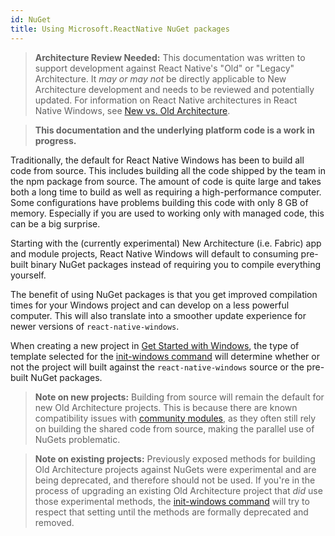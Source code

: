 ```yaml
---
id: NuGet
title: Using Microsoft.ReactNative NuGet packages
---
```


> **Architecture Review Needed:** This documentation was written to support development against React Native's "Old" or "Legacy" Architecture. It *may or may not* be directly applicable to New Architecture development and needs to be reviewed and potentially updated. For information on React Native architectures in React Native Windows, see [New vs. Old Architecture](new-architecture.md).

>**This documentation and the underlying platform code is a work in progress.**

Traditionally, the default for React Native Windows has been to build all code from source. This includes building all the code shipped by the team in the npm package from source. The amount of code is quite large and takes both a long time to build as well as requiring a high-performance computer. Some configurations have problems building this code with only 8 GB of memory. Especially if you are used to working only with managed code, this can be a big surprise.

Starting with the (currently experimental) New Architecture (i.e. Fabric) app and module projects, React Native Windows will default to consuming pre-built binary NuGet packages instead of requiring you to compile everything yourself.

The benefit of using NuGet packages is that you get improved compilation times for your Windows project and can develop on a less powerful computer. This will also translate into a smoother update experience for newer versions of `react-native-windows`.

When creating a new project in [Get Started with Windows](getting-started.md), the type of template selected for the [init-windows command](init-windows-cli.md) will determine whether or not the project will built against the `react-native-windows` source or the pre-built NuGet packages.

> **Note on new projects:** Building from source will remain the default for new Old Architecture projects. This is because there are known compatibility issues with [community modules](supported-community-modules.md), as they often still rely on building the shared code from source, making the parallel use of NuGets problematic.

> **Note on existing projects:** Previously exposed methods for building Old Architecture projects against NuGets were experimental and are being deprecated, and therefore should not be used. If you're in the process of upgrading an existing Old Architecture project that *did* use those experimental methods, the [init-windows command](init-windows-cli.md) will try to respect that setting until the methods are formally deprecated and removed.
